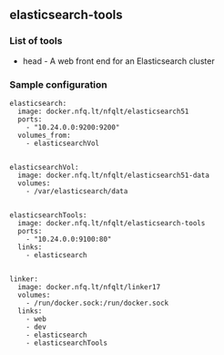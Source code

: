 ## elasticsearch-tools

### List of tools

* head - A web front end for an Elasticsearch cluster


### Sample configuration
```
elasticsearch:
  image: docker.nfq.lt/nfqlt/elasticsearch51
  ports:
    - "10.24.0.0:9200:9200"
  volumes_from:
    - elasticsearchVol


elasticsearchVol:
  image: docker.nfq.lt/nfqlt/elasticsearch51-data
  volumes:
    - /var/elasticsearch/data


elasticsearchTools:
  image: docker.nfq.lt/nfqlt/elasticsearch-tools
  ports:
    - "10.24.0.0:9100:80"
  links:
    - elasticsearch


linker:
  image: docker.nfq.lt/nfqlt/linker17
  volumes:
    - /run/docker.sock:/run/docker.sock
  links:
    - web
    - dev
    - elasticsearch
    - elasticsearchTools

```

